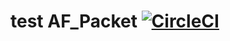 test AF_Packet [![CircleCI](https://circleci.com/gh/winksaville/test-af_packet.svg?style=svg)](https://circleci.com/gh/winksaville/test-af_packet)
====
